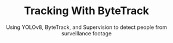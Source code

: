 <div align="center">

# Tracking With ByteTrack
Using YOLOv8, ByteTrack, and Supervision to detect people from surveillance footage

</div>
